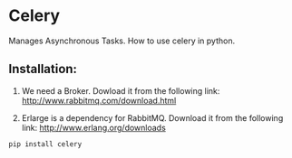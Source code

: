 # Celery
Manages Asynchronous Tasks. How to use celery in python.

## Installation:
1. We need a Broker. Dowload it from the following link:
http://www.rabbitmq.com/download.html

2. Erlarge is a dependency for RabbitMQ. Download it from the following link:
http://www.erlang.org/downloads

```bash
pip install celery
```

